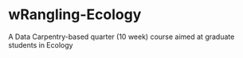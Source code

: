 # wRangling-Ecology
A Data Carpentry-based quarter (10 week) course aimed at graduate students in Ecology
